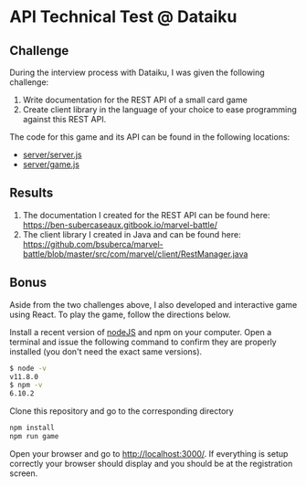 # API Technical Test @ Dataiku

## Challenge

During the interview process with Dataiku, I was given the following challenge:
1. Write documentation for the REST API of a small card game
1. Create client library in the language of your choice to ease programming against this REST API.

The code for this game and its API can be found in the following locations: 
  - [server/server.js](https://github.com/dataiku/api-challenge/tree/master/server/server.js)
  - [server/game.js](https://github.com/dataiku/api-challenge/tree/master/server/game.js)

## Results

1. The documentation I created for the REST API can be found here: https://ben-subercaseaux.gitbook.io/marvel-battle/
1. The client library I created in Java and can be found here: https://github.com/bsuberca/marvel-battle/blob/master/src/com/marvel/client/RestManager.java

## Bonus

Aside from the two challenges above, I also developed and interactive game using React. To play the game, follow the directions below.


Install a recent version of [nodeJS](https://nodejs.org/en/download/) and npm on your computer. Open a terminal and issue the following command to confirm they are properly installed (you don't need the exact same versions).
```sh
$ node -v
v11.8.0
$ npm -v
6.10.2
```

Clone this repository and go to the corresponding directory
```sh
npm install
npm run game
```

Open your browser and go to [http://localhost:3000/](http://localhost:3000). If everything is setup correctly your browser should display and you should be at the registration screen.




